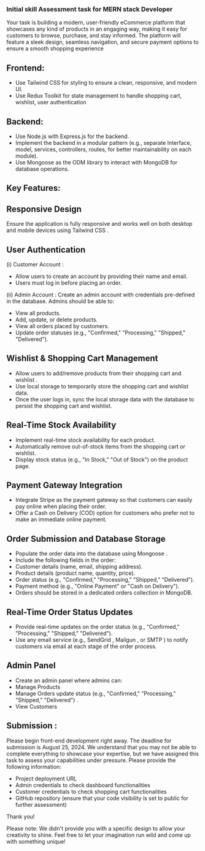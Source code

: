 ### Initial skill Assessment task for MERN stack Developer

Your task is building a modern, user-friendly eCommerce platform that showcases any kind of products in an engaging way, making it easy for customers to browse, purchase, and stay informed. The platform will feature a sleek design, seamless navigation, and secure payment options to ensure a smooth shopping experience

## Frontend:

- Use Tailwind CSS for styling to ensure a clean, responsive, and modern UI.
- Use Redux Toolkit for state management to handle shopping cart, wishlist, user authentication

## Backend:

- Use Node.js with Express.js for the backend.
- Implement the backend in a modular pattern (e.g., separate Interface, model, services, controllers, routes, for better maintainability on each module).
- Use Mongoose as the ODM library to interact with MongoDB for database operations.

## Key Features:

## Responsive Design

Ensure the application is fully responsive and works well on both desktop and mobile devices using Tailwind CSS .

## User Authentication

(i) Customer Account :

- Allow users to create an account by providing their name and email.
- Users must log in before placing an order.

(ii) Admin Account :
Create an admin account with credentials pre-defined in the database. Admins should be able to:

- View all products.
- Add, update, or delete products.
- View all orders placed by customers.
- Update order statuses (e.g., "Confirmed," "Processing," "Shipped," "Delivered").

## Wishlist & Shopping Cart Management

- Allow users to add/remove products from their shopping cart and wishlist .
- Use local storage to temporarily store the shopping cart and wishlist data.
- Once the user logs in, sync the local storage data with the database to persist the shopping cart and wishlist.

## Real-Time Stock Availability

- Implement real-time stock availability for each product.
- Automatically remove out-of-stock items from the shopping cart or wishlist.
- Display stock status (e.g., "In Stock," "Out of Stock") on the product page.

## Payment Gateway Integration

- Integrate Stripe as the payment gateway so that customers can easily pay online when placing their order.
- Offer a Cash on Delivery (COD) option for customers who prefer not to make an immediate online payment.

## Order Submission and Database Storage

- Populate the order data into the database using Mongoose .
- Include the following fields in the order:
- Customer details (name, email, shipping address).
- Product details (product name, quantity, price).
- Order status (e.g., "Confirmed," "Processing," "Shipped," "Delivered").
- Payment method (e.g., "Online Payment" or "Cash on Delivery").
- Orders should be stored in a dedicated orders collection in MongoDB.

## Real-Time Order Status Updates

- Provide real-time updates on the order status (e.g., "Confirmed," "Processing," "Shipped," "Delivered").
- Use any email service (e.g., SendGrid , Mailgun , or SMTP ) to notify customers via email at each stage of the order process.

## Admin Panel

- Create an admin panel where admins can:
- Manage Products
- Manage Orders update status (e.g., "Confirmed," "Processing," "Shipped," "Delivered") .
- View Customers

## Submission :

Please begin front-end development right away. The deadline for submission is August 25, 2024. We understand that you may not be able to complete everything to showcase your expertise, but we have assigned this task to assess your capabilities under pressure. Please provide the following information:

- Project deployment URL
- Admin credentials to check dashboard functionalities
- Customer credentials to check shopping cart functionalities
- GitHub repository (ensure that your code visibility is set to public for further assessment)

Thank you!

Please note: We didn't provide you with a specific design to allow your creativity to shine. Feel free to let your imagination run wild and come up with something unique!
